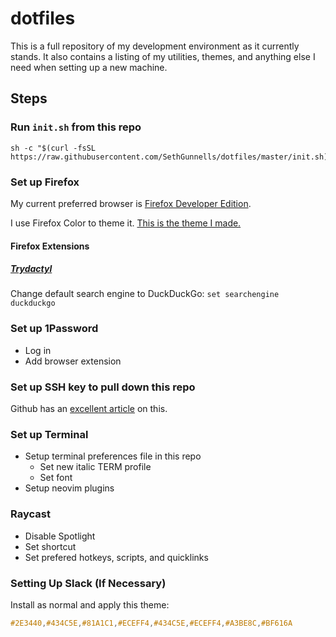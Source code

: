 # dotfiles

This is a full repository of my development environment as it currently stands. It also contains a listing of my utilities, themes, and anything else I need when setting up a new machine.

## Steps

### Run `init.sh` from this repo
```
sh -c "$(curl -fsSL https://raw.githubusercontent.com/SethGunnells/dotfiles/master/init.sh)"
```

### Set up Firefox
My current preferred browser is [Firefox Developer Edition](https://www.mozilla.org/en-US/firefox/developer/).

I use Firefox Color to theme it. [This is the theme I made.](https://color.firefox.com/?theme=XQAAAALjAAAAAAAAAABBKYhm849SCiazH1KEGccwS-xNVAVUlUkhy_b8flDkc4UL33TIxTlTBxvpqcTQaoQxwR8u1HUiiDYveh-M-eU1wzW5Co2u-jUndDeMDET1hJsyxnqtFmlLJbM4HjZDYfuJi-ER6RQB47zQ_RAHIaiLdzT1qC2SYFLXgRfirt_XCa7GyNK_RKT7gZAn0YiKiodSKK9UuWkYdSLPW4QWdeGmZyMv_-mEOAA)

#### Firefox Extensions

##### [Trydactyl](https://addons.mozilla.org/en-US/firefox/addon/tridactyl-vim/)
Change default search engine to DuckDuckGo: `set searchengine duckduckgo`

### Set up 1Password
- Log in
- Add browser extension

### Set up SSH key to pull down this repo
Github has an [excellent article](https://docs.github.com/en/github/authenticating-to-github/connecting-to-github-with-ssh/generating-a-new-ssh-key-and-adding-it-to-the-ssh-agent) on this.

### Set up Terminal
- Setup terminal preferences file in this repo
    - Set new italic TERM profile
    - Set font
- Setup neovim plugins

### Raycast
- Disable Spotlight
- Set shortcut
- Set prefered hotkeys, scripts, and quicklinks

### Setting Up Slack (If Necessary)
Install as normal and apply this theme:
```css
#2E3440,#434C5E,#81A1C1,#ECEFF4,#434C5E,#ECEFF4,#A3BE8C,#BF616A
```

